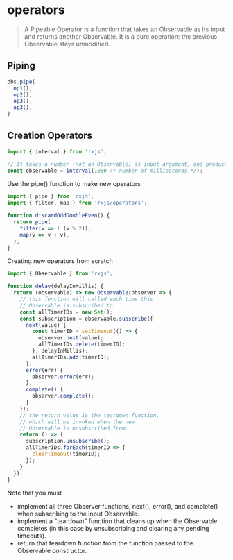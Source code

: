 # operators

> A Pipeable Operator is a function that takes an Observable as its input and returns another Observable. 
> It is a pure operation: the previous Observable stays unmodified.

## Piping

```js
obs.pipe(
  op1(),
  op2(),
  op3(),
  op3(),
)
```

## Creation Operators
```js
import { interval } from 'rxjs';

// It takes a number (not an Observable) as input argument, and produces an Observable as output:
const observable = interval(1000 /* number of milliseconds */);
```

Use the pipe() function to make new operators
```js
import { pipe } from 'rxjs';
import { filter, map } from 'rxjs/operators';

function discardOddDoubleEven() {
  return pipe(
    filter(v => ! (v % 2)),
    map(v => v + v),
  );
}
```

Creating new operators from scratch
```js
import { Observable } from 'rxjs';

function delay(delayInMillis) {
  return (observable) => new Observable(observer => {
    // this function will called each time this
    // Observable is subscribed to.
    const allTimerIDs = new Set();
    const subscription = observable.subscribe({
      next(value) {
        const timerID = setTimeout(() => {
          observer.next(value);
          allTimerIDs.delete(timerID);
        }, delayInMillis);
        allTimerIDs.add(timerID);
      },
      error(err) {
        observer.error(err);
      },
      complete() {
        observer.complete();
      }
    });
    // the return value is the teardown function,
    // which will be invoked when the new
    // Observable is unsubscribed from.
    return () => {
      subscription.unsubscribe();
      allTimerIDs.forEach(timerID => {
        clearTimeout(timerID);
      });
    }
  });
}
```

Note that you must

- implement all three Observer functions, next(), error(), and complete() when subscribing to the input Observable.
- implement a "teardown" function that cleans up when the Observable completes (in this case by unsubscribing and clearing any pending timeouts).
- return that teardown function from the function passed to the Observable constructor.
